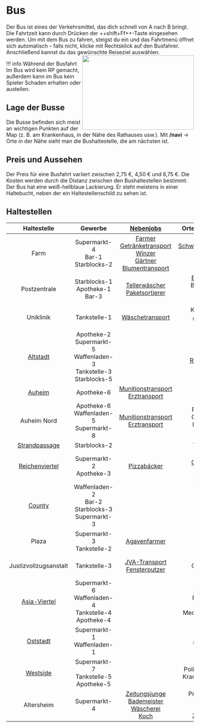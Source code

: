# Bus
Der Bus ist eines der Verkehrsmittel, das dich schnell von A nach B bringt. Die Fahrtzeit kann durch Drücken der ++shift+Ff++-Taste eingesehen werden. Um mit dem Bus zu fahren, steigst du ein und das Fahrtmenü öffnet sich automatisch – falls nicht, klicke mit Rechtsklick auf den Busfahrer. Anschließend kannst du das gewünschte Reiseziel auswählen. <img align="right" width="300" height="200" src="../../../assets/image/Öpnv/Bus.png">

!!! info Während der Busfahrt
    Im Bus wird kein RP gemacht, außerdem kann im Bus kein Spieler Schaden erhalten oder austeilen.

## Lage der Busse
Die Busse befinden sich meist an wichtigen Punkten auf der Map (z. B. am Krankenhaus, in der Nähe des Rathauses usw.). Mit **/navi** → Orte in der Nähe sieht man die Bushaltestelle, die am nächsten ist.

## Preis und Aussehen
Der Preis für eine Busfahrt variiert zwischen 2,75 €, 4,50 € und 6,75 €. Die Kosten werden durch die Distanz zwischen den Bushaltestellen bestimmt.
Der Bus hat eine weiß-hellblaue Lackierung. Er steht meistens in einer Haltebucht, neben der ein Haltestellenschild zu sehen ist.

## Haltestellen

| Haltestelle | Gewerbe | [Nebenjobs](../../pages/nebenjobs/nebenjobs.md) | Orte von Interesse|
| :-: | :-: | :-: | :-: |
| Farm | Supermarkt-4 <br> Bar-1 <br> Starblocks-2 | [Farmer](../nebenjobs/farmer.md) <br> [Getränketransport](../nebenjobs/getränketransport.md) <br> [Winzer](../nebenjobs/winzer.md) <br> [Gärtner](../nebenjobs/gärtner.md) <br> [Blumentransport](../nebenjobs/blumentransport.md) | [Schwarzmarktauktion](../../pages/orte/schwarzmarkt.md) <br> Gärtnerei <br> [Mohnfeld](../../pages/pflanzen/mohnfeld.md) |
| Postzentrale | Starblocks-1 <br> Apotheke-1 <br> Bar-3 | [Tellerwäscher](../nebenjobs/tellerwäscher.md) <br> [Paketsortierer](../nebenjobs/paketsortierer.md) | [Elektroladen](../../pages/allgemein/handy.md) <br> Blumenladen <br> [Rathaus](../../pages/orte/rathaus.md) <br> [Feuerwehr](../../pages/fraktionen/rettungsdienst.md) |
| Uniklinik | Tankstelle-1 | [Wäschetransport](../nebenjobs/wäschetransport.md) | Krankenhaus <br> [Anglerteich](../../pages/nebenjobs/angler.md) <br> [Bergwerk](../../pages/nebenjobs/bergbau.md) |
| [Altstadt](../gebiete/altstadt.md) | Apotheke-2 <br> Supermarkt-5 <br> Waffenladen-3 <br> Tankstelle-3 <br> Starblocks-5 |  | Marktplatz <br> Kirche <br> [Rousseau HQ](../fraktionen/rousseaufamilie.md) <br> Psychiatrie |
| [Auheim](../../pages/gebiete/auheim.md) | Apotheke-6 | [Munitionstransport](../nebenjobs/munitionstransport.md) <br> [Erztransport](../nebenjobs/erztransport.md) | <br> [Tierheim](../../pages/gebäude/tierheim.md) |
| Auheim Nord | Apotheke-6 <br> Waffenladen-5 <br> Supermarkt-8 | [Munitionstransport](../nebenjobs/munitionstransport.md) <br> [Erztransport](../nebenjobs/erztransport.md) | Papierfabrik <br> Geldwäsche <br> Lagerhallen <br> [Volkov HQ](../fraktionen/volkovfamilie.md) |
| [Strandpassage](../../pages/gebiete/strandpassage.md) | Starblocks-2 |  | Yachthafen |
| [Reichenviertel](../../pages/gebiete/reichenviertel.md) | Supermarkt-2 <br> Apotheke-3 | [Pizzabäcker](../nebenjobs/pizzabäcker.md) | [Sägewerk](../../pages/nebenjobs/sägewerk.md) <br> [Camorra HQ](../../pages/fraktionen/camorra.md) <br> Mohnfeld <br> [Polizei Süd](../../pages/fraktionen/polizei.md) |
| [County](../../pages/gebiete/county.md) | Waffenladen-2 <br> Bar-2 <br> Starblocks-3 <br> Supermarkt-3 | | Tacoladen <br> Flugplatz |
| Plaza | Supermarkt-3 <br> Tankstelle-2 | [Agavenfarmer](../nebenjobs/agavenfarmer.md) | [Kartell HQ](../../pages/fraktionen/kartell.md) |
| Justizvollzugsanstalt | Tankstelle-3 | [JVA-Transport](../nebenjobs/jvatransport.md) <br> [Fensterputzer](../nebenjobs/fensterputzer.md) | [Gefängnis](../../pages/orte/jva.md) <br> Geldwäsche <br> Möbelhaus |
| [Asia-Viertel](../../pages/gebiete/asiaviertel.md) | Supermarkt-6 <br> Waffenladen-4 <br> Tankstelle-4 <br> Apotheke-4 |  | [Yakuza HQ](../../pages/fraktionen/yakuza.md) <br> Freizeitpark <br> Mohnfeld <br> Meditationstempel |
| [Oststadt](../../pages/gebiete/oststadt.md) | Supermarkt-1 <br> Waffenladen-1 |  | [Jagdgebiet](../../pages/nebenjobs/jagd.md) |
| [Westside](../../pages/gebiete/westside.md) | Supermarkt-7 <br> Tankstelle-5 <br> Apotheke-5 |  | Polizeirevier West <br> Krankenhaus West |
| Altersheim | Supermarkt-4 | [Zeitungsjunge](../../pages/nebenjobs/zeitungsjunge.md) <br> [Bademeister](../../pages/nebenjobs/bademeister.md) <br> [Wäscherei](../nebenjobs/wäscherei.md) <br> [Koch](../nebenjobs/koch.md) | Presseagentur <br> Hallenbad <br> Arztpraxis <br> Zentralbank |
